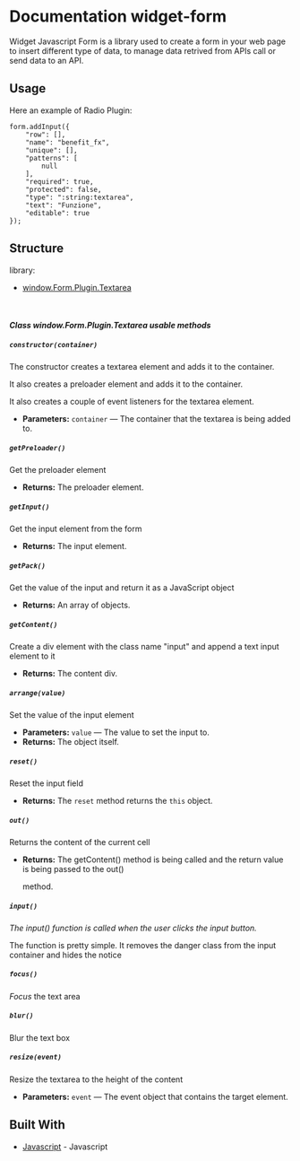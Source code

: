 # Documentation widget-form

Widget Javascript Form is a library used to create a form in your web page to insert different type of data, to manage data retrived from APIs call or send data to an API.

## Usage

Here an example of Radio Plugin:

```
form.addInput({
    "row": [],
    "name": "benefit_fx",
    "unique": [],
    "patterns": [
        null
    ],
    "required": true,
    "protected": false,
    "type": ":string:textarea",
    "text": "Funzione",
    "editable": true
});

```

## Structure

library:
- [window.Form.Plugin.Textarea](https://github.com/energia-source/widget-form/tree/main/lib/plugins/textarea#class-windowformplugintextarea-usable-methods)

<br>

#### ***Class window.Form.Plugin.Textarea usable methods***

##### `constructor(container)`

The constructor creates a textarea element and adds it to the container.

It also creates a preloader element and adds it to the container.

It also creates a couple of event listeners for the textarea element.

 * **Parameters:** `container` — The container that the textarea is being added to.

##### `getPreloader()`

Get the preloader element

 * **Returns:** The preloader element.

##### `getInput()`

Get the input element from the form

 * **Returns:** The input element.

##### `getPack()`

Get the value of the input and return it as a JavaScript object

 * **Returns:** An array of objects.

##### `getContent()`

Create a div element with the class name "input" and append a text input element to it

 * **Returns:** The content div.

##### `arrange(value)`

Set the value of the input element

 * **Parameters:** `value` — The value to set the input to.
 * **Returns:** The object itself.

##### `reset()`

Reset the input field

 * **Returns:** The `reset` method returns the `this` object.

##### `out()`

Returns the content of the current cell

 * **Returns:** The getContent() method is being called and the return value is being passed to the out()

     method.

##### `input()`

*The input() function is called when the user clicks the input button.*

The function is pretty simple. It removes the danger class from the input container and hides the notice

##### `focus()`

*Focus* the text area

##### `blur()`

Blur the text box

##### `resize(event)`

Resize the textarea to the height of the content

 * **Parameters:** `event` — The event object that contains the target element.

## Built With

* [Javascript](https://www.javascript.com/) - Javascript